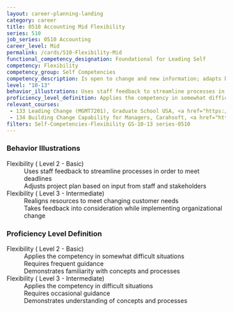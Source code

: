 ```yaml
---
layout: career-planning-landing
category: career
title: 0510 Accounting Mid Flexibility
series: 510
job_series: 0510 Accounting
career_level: Mid
permalink: /cards/510-Flexibility-Mid
functional_competency_designation: Foundational for Leading Self
competency: Flexibility
competency_group: Self Competencies
competency_description: Is open to change and new information; adapts behavior or work methods in response to new information, changing conditions, or unexpected obstacles; effectively deals with ambiguity
level: "10-13"
behavior_illustrations: Uses staff feedback to streamline processes in order to meet deadlines ? Adjusts project plan based on input from staff and stakeholders ? Realigns resources to meet changing customer needs ? Takes feedback into consideration while implementing organizational change
proficiency_level_definition: Applies the competency in somewhat difficult situations ? Requires frequent guidance ? Demonstrates familiarity with concepts and processes ? Applies the competency in difficult situations ? Requires occasional guidance ? Demonstrates understanding of concepts and processes
relevant_courses: 
 - 133 Leading Change (MGMT7201), Graduate School USA, <a href="https://www.graduateschool.edu/solr-search/content?keys=MGMT7201">https://www.graduateschool.edu/solr-search/content?keys=MGMT7201</a>
 - 134 Building Change Capability for Managers, Carahsoft, <a href="https://www.linkedin.com/learning/building-change-capability-for-managers">https://www.linkedin.com/learning/building-change-capability-for-managers</a>
filters: Self-Competencies-Flexibility GS-10-13 series-0510
---
```


<div class="desktop:grid-col-6 margin-y-205">
  <div class="border-top-05 bg-white padding-2 shadow-5 height-full members-hover border-1px border-gray-30 border-top-orange radius-lg">
    <h3>Behavior Illustrations</h3>
    <dl class="text-base"><dt>Flexibility ( Level 2 - Basic)</dt><dd>Uses staff feedback to streamline processes in order to meet deadlines </dd><dd> Adjusts project plan based on input from staff and stakeholders</dd><dt>Flexibility ( Level 3 - Intermediate)</dt><dd>Realigns resources to meet changing customer needs </dd><dd> Takes feedback into consideration while implementing organizational change</dd></dl>
  </div>
</div>
<div class="desktop:grid-col-6 margin-y-205">
  <div class="border-top-05 bg-white padding-2 shadow-5 height-full members-hover border-1px border-gray-30 border-top-orange radius-lg">
    <h3>Proficiency Level Definition</h3>
    <dl class="text-base"><dt>Flexibility ( Level 2 - Basic)</dt><dd>Applies the competency in somewhat difficult situations </dd><dd> Requires frequent guidance </dd><dd> Demonstrates familiarity with concepts and processes</dd><dt>Flexibility ( Level 3 - Intermediate)</dt><dd>Applies the competency in difficult situations </dd><dd> Requires occasional guidance </dd><dd> Demonstrates understanding of concepts and processes</dd></dl>
  </div>
</div>